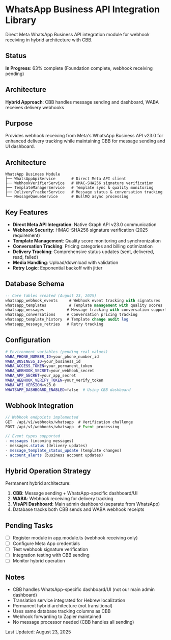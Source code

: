 # WhatsApp Business API Integration Library

Direct Meta WhatsApp Business API integration module for webhook receiving in hybrid architecture with CBB.

## Status

**In Progress**: 63% complete (Foundation complete, webhook receiving pending)

## Architecture

**Hybrid Approach**: CBB handles message sending and dashboard, WABA receives delivery webhooks

## Purpose

Provides webhook receiving from Meta's WhatsApp Business API v23.0 for enhanced delivery tracking while maintaining CBB for message sending and UI dashboard.

## Architecture

```
WhatsApp Business Module
├── WhatsAppApiService       # Direct Meta API client
├── WebhookVerifierService   # HMAC-SHA256 signature verification
├── TemplateManagerService   # Template sync & quality monitoring
├── DeliveryTrackerService   # Message status & conversation tracking
└── MessageQueueService      # BullMQ async processing
```

## Key Features

- **Direct Meta API Integration**: Native Graph API v23.0 communication
- **Webhook Security**: HMAC-SHA256 signature verification (2025 requirement)
- **Template Management**: Quality score monitoring and synchronization
- **Conversation Tracking**: Pricing categories and billing optimization
- **Delivery Tracking**: Comprehensive status updates (sent, delivered, read, failed)
- **Media Handling**: Upload/download with validation
- **Retry Logic**: Exponential backoff with jitter

## Database Schema

```sql
-- Core tables created (August 23, 2025)
whatsapp_webhook_events     # Webhook event tracking with signatures
whatsapp_templates          # Template management with quality scores
whatsapp_messages          # Message tracking with conversation support
whatsapp_conversations     # Conversation pricing tracking
whatsapp_template_history  # Template change audit log
whatsapp_message_retries   # Retry tracking
```

## Configuration

```bash
# Environment variables (pending real values)
WABA_PHONE_NUMBER_ID=your_phone_number_id
WABA_BUSINESS_ID=your_business_id
WABA_ACCESS_TOKEN=your_permanent_token
WABA_WEBHOOK_SECRET=your_webhook_secret
WABA_APP_SECRET=your_app_secret
WABA_WEBHOOK_VERIFY_TOKEN=your_verify_token
WABA_API_VERSION=v23.0
WHATSAPP_DASHBOARD_ENABLED=false  # Using CBB dashboard
```

## Webhook Integration

```typescript
// Webhook endpoints implemented
GET  /api/v1/webhooks/whatsapp  # Verification challenge
POST /api/v1/webhooks/whatsapp  # Event processing

// Event types supported
- messages (incoming messages)
- messages.status (delivery updates)
- message_template_status_update (template changes)
- account_alerts (business account updates)
```

## Hybrid Operation Strategy

Permanent hybrid architecture:
1. **CBB**: Message sending + WhatsApp-specific dashboard/UI
2. **WABA**: Webhook receiving for delivery tracking
3. **VisAPI Dashboard**: Main admin dashboard (separate from WhatsApp)
4. Database tracks both CBB sends and WABA webhook receipts

## Pending Tasks

- [ ] Register module in app.module.ts (webhook receiving only)
- [ ] Configure Meta App credentials
- [ ] Test webhook signature verification
- [ ] Integration testing with CBB sending
- [ ] Monitor hybrid operation

## Notes

- CBB handles WhatsApp-specific dashboard/UI (not our main admin dashboard)
- Translation service integrated for Hebrew localization
- Permanent hybrid architecture (not transitional)
- Uses same database tracking columns as CBB
- Webhook forwarding to Zapier maintained
- No message processor needed (CBB handles all sending)

Last Updated: August 23, 2025